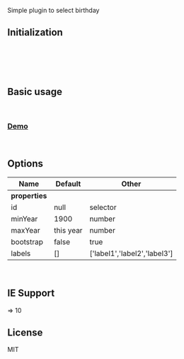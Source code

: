 Simple plugin to select birthday


## Initialization


</br>


```html

```
</br>


## Basic usage

```html

```

```js


```
<h3>
	<a href="#" target="_blank">Demo</a>
</h3>
</br>


## Options


| Name              | Default             | Other
| ----------------- | ------------------- | -----------------
| <b>properties</b> |                                                                                                                                                                  
| id                | null                | selector                                                                                                                                 
| minYear           | 1900                | number  
| maxYear           | this year           | number  
| bootstrap         | false               | true  
| labels            | []                  | ['label1','label2','label3']  

</br>


## IE Support
=> 10
</br>


 ## License

MIT         